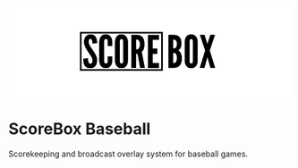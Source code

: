 ![ScoreBox Logo](assets/scorebox_logo_md.png)
# ScoreBox Baseball
Scorekeeping and broadcast overlay system for baseball games.
